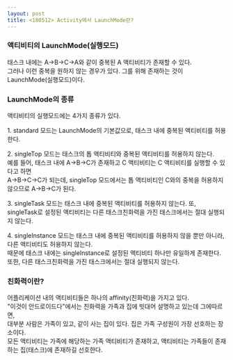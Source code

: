 ```yaml
---
layout: post
title: <180512> Activity에서 LaunchMode란?
---
```


<h3>액티비티의 LaunchMode(실행모드)</h3>
태스크 내에는 A->B->C->A와 같이 중복된 A 액티비티가 존재할 수 있다.<br>
그러나 이런 중복을 원하지 않는 경우가 있다. 그를 위해 존재하는 것이 LaunchMode(실행모드)이다.<br>

<h3>LaunchMode의 종류</h3>
<p>액티비티의 실행모드에는 4가지 종류가 있다.</p>
<p>1. standard 모드는 LaunchMode의 기본값으로, 태스크 내에 중복된 액티비티를 허용한다.</p>
<p>2. singleTop 모드는 태스크의 톱 액티비티와 중복된 액티비티를 허용하지 않는다.<br>
   예를 들어, 태스크 내에 A->B->C가 존재하고 C 액티비티는 C 액티비티를 실행할 수 있다고 하면<br>
   A->B->C->C가 되는데, singleTop 모드에서는 톱 액티비티인 C와의 중복을 허용하지 않으므로 A->B->C가 된다.</p>
<p>3. singleTask 모드는 태스크 내에 중복된 액티비티를 허용하지 않는다. 또, singleTask로 설정된 액티비티는 다른 태스크친화력을 가진 태스크에서는 절대 실행되지 않는다.</p>
<p>4. singleInstance 모드는 태스크 내에 중복된 액티비티를 허용하지 않을 뿐만 아니라, 다른 액티비티도 허용하지 않는다.<br>
   때문에 태스크 내에는 singleInstance로 설정된 액티비티 하나만 유일하게 존재한다. <br>
   또한, 다른 태스크친화력을 가진 태스크에서는 절대 실행되지 않는다.</p>


<h3>친화력이란?</h3>
<p>어플리케이션 내의 액티비티들은 하나의 affinity(친화력)을 가지고 있다.<br>
"이것이 안드로이드다"에서는 친화력을 가족과 집에 빗대어 설명하고 있는데 그에따르면,<br>
대부분 사람은 가족이 있고, 같이 사는 집이 있다. 집은 가족 구성원이 가장 선호하는 장소이다.<br>
모든 액티비티는 가족에 해당하는 가족 액티비티가 존재하고, 액티비티는 가족들이 존재하는 집(태스크)에 존재하길 선호한다. <br>
</p>
